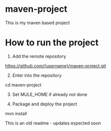 # maven-project
This is my maven based project

# How to run the project

1. Add the remote repository

https://github.com/{username}/maven-project.git

2. Enter into the repository

cd maven-project

3. Set MULE_HOME if already not done

4. Package and deploy the project

mvn install

This is an old readme - updates expected soon
